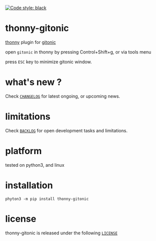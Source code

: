 [![Code style: black](https://img.shields.io/badge/code%20style-black-000000.svg)](https://github.com/psf/black)

# thonny-gitonic 

[thonny](https://thonny.org) plugin for [gitonic](https://github.com/kr-g/gitonic)

open `gitonic` in thonny by pressing Control+Shift+g, or via tools menu

press `ESC` key to minimize gitonic window.


# what's new ?

Check
[`CHANGELOG`](https://github.com/kr-g/thonny-gitonic/blob/main/CHANGELOG.md)
for latest ongoing, or upcoming news.


# limitations

Check 
[`BACKLOG`](https://github.com/kr-g/thonny-gitonic/blob/main/BACKLOG.md)
for open development tasks and limitations.


# platform

tested on python3, and linux


# installation

    phyton3 -m pip install thonny-gitonic


# license

thonny-gitonic is released under the following
[`LICENSE`](https://github.com/kr-g/thonny-gitonic/blob/main/LICENSE.md)
